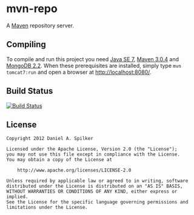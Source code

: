 mvn-repo
========

A [Maven][2] repository server.

Compiling
---------

To compile and run this project you need [Java SE 7][1], [Maven 3.0.4][2] and [MongoDB 2.2][3]. When these
prerequisites are installed, simply type `mvn tomcat7:run` and open a browser at [http://localhost:8080/][4].

Build Status
------------

[![Build Status](https://secure.travis-ci.org/daspilker/mvn-repo.png)](https://travis-ci.org/daspilker/mvn-repo)

License
-------

	Copyright 2012 Daniel A. Spilker
	
	Licensed under the Apache License, Version 2.0 (the "License");
	you may not use this file except in compliance with the License.
	You may obtain a copy of the License at
	
	    http://www.apache.org/licenses/LICENSE-2.0
	
	Unless required by applicable law or agreed to in writing, software
	distributed under the License is distributed on an "AS IS" BASIS,
	WITHOUT WARRANTIES OR CONDITIONS OF ANY KIND, either express or implied.
	See the License for the specific language governing permissions and
	limitations under the License.

[1]: http://www.oracle.com/technetwork/java/index.html
[2]: http://maven.apache.org/
[3]: http://www.mongodb.org/
[4]: http://localhost:8080/
